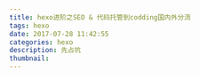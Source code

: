```yaml
---
title: hexo进阶之SEO & 代码托管到codding国内外分流
tags: hexo
date: 2017-07-28 11:42:55
categories: hexo
description: 先占坑
thumbnail:
---
```

